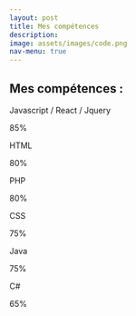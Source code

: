```yaml
---
layout: post
title: Mes compétences
description:
image: assets/images/code.png
nav-menu: true
---
```

  <div class="skills">
    <div class="cat-title">
      <h2 id="content">Mes compétences : </h2>
      <span class="cat-head-line"></span>
    </div>
    <div class="cat-body">
      <p>Javascript / React / Jquery</p>
      <div class="container">
        <div class="skills js">85%</div>
      </div>
      <p>HTML</p>
      <div class="container">
        <div class="skills html">80%</div>
      </div>
      <p>PHP</p>
      <div class="container">
        <div class="skills php">80%</div>
      </div>
      <p>CSS</p>
      <div class="container">
        <div class="skills css">75%</div>
      </div>
      <p>Java</p>
      <div class="container">
        <div class="skills java">75%</div>
      </div>
      <p>C#</p>
      <div class="container">
        <div class="skills csh">65%</div>
      </div>
    </div>
  </div>
